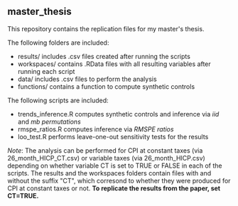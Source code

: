 ## master_thesis

This repository contains the replication files for my master's thesis. 

The following folders are included:
- results/ includes .csv files created after running the scripts
- workspaces/ contains .RData files with all resulting variables after running each script
- data/ includes .csv files to perform the analysis
- functions/ contains a function to compute synthetic controls 

The following scripts are included:
- trends_inference.R computes synthetic controls and inference via *iid* and *mb permutations*
- rmspe_ratios.R computes inference via *RMSPE ratios*
- loo_test.R performs leave-one-out sensitivity tests for the results

*Note*: The analysis can be performed for CPI at constant taxes (via 26_month_HICP_CT.csv) or variable taxes (via 26_month_HICP.csv) depending on whether variable CT is set to TRUE or FALSE in each of the scripts. The results and the workspaces folders contain files with and without the suffix "CT", which corresond to whether they were produced for CPI at constant taxes or not. **To replicate the results from the paper, set CT=TRUE.**
      
